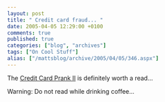 ```yaml
---
layout: post
title: " Credit card fraud... "
date: 2005-04-05 12:29:00 +0100
comments: true
published: true
categories: ["blog", "archives"]
tags: ["On Cool Stuff"]
alias: ["/mattsblog/archive/2005/04/05/346.aspx"]
---
```

<!-- more -->

<P>The <A href="http://www.zug.com/pranks/credit_card/">Credit Card Prank II</A> is definitely worth a read... </P>
 <P>Warning: Do not read while drinking coffee...</P>
